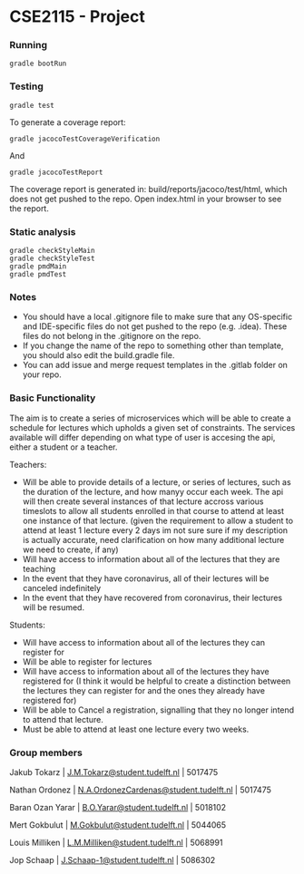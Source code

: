 # CSE2115 - Project

### Running 
`gradle bootRun`

### Testing
```
gradle test
```

To generate a coverage report:
```
gradle jacocoTestCoverageVerification
```


And
```
gradle jacocoTestReport
```
The coverage report is generated in: build/reports/jacoco/test/html, which does not get pushed to the repo. Open index.html in your browser to see the report. 

### Static analysis
```
gradle checkStyleMain
gradle checkStyleTest
gradle pmdMain
gradle pmdTest
```

### Notes
- You should have a local .gitignore file to make sure that any OS-specific and IDE-specific files do not get pushed to the repo (e.g. .idea). These files do not belong in the .gitignore on the repo.
- If you change the name of the repo to something other than template, you should also edit the build.gradle file.
- You can add issue and merge request templates in the .gitlab folder on your repo. 

### Basic Functionality
The aim is to create a series of microservices which will be able to create a schedule for lectures which upholds a given set of constraints. The services available will differ depending on what type of user is accesing the api, either a student or a teacher.

Teachers:
 - Will be able to provide details of a lecture, or series of lectures, such as the duration of the lecture, and how manyy occur each week. The api will then create several instances of that lecture accross various timeslots to allow all students enrolled in that course to attend at least one instance of that lecture. (given the requirement to allow a student to attend at least 1 lecture every 2 days im not sure sure if my description is actually accurate, need clarification on how many additional lecture we need to create, if any)
 - Will have access to information about all of the lectures that they are teaching
 - In the event that they have coronavirus, all of their lectures will be canceled indefinitely
 - In the event that they have recovered from coronavirus, their lectures will be resumed.

Students:
 - Will have access to information about all of the lectures they can register for
 - Will be able to register for lectures
 - Will have access to information about all of the lectures they have registered for (I think it would be helpful to create a distinction between the lectures they can register for and the ones they already have registered for)
 - Will be able to Cancel a registration, signalling that they no longer intend to attend that lecture.
 - Must be able to attend at least one lecture every two weeks.

### Group members
Jakub Tokarz | J.M.Tokarz@student.tudelft.nl | 5017475

Nathan Ordonez | N.A.OrdonezCardenas@student.tudelft.nl | 5017475

Baran Ozan Yarar | B.O.Yarar@student.tudelft.nl | 5018102

Mert Gokbulut | M.Gokbulut@student.tudelft.nl | 5044065

Louis Milliken | L.M.Milliken@student.tudelft.nl | 5068991

Jop Schaap | J.Schaap-1@student.tudelft.nl | 5086302